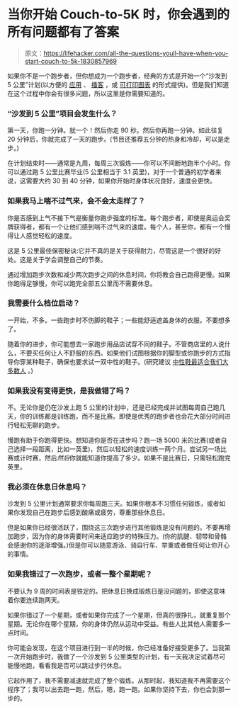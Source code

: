 # 当你开始 Couch-to-5K 时，你会遇到的所有问题都有了答案

> 原文：<https://lifehacker.com/all-the-questions-youll-have-when-you-start-couch-to-5k-1830857969>

如果你不是一个跑步者，但你想成为一个跑步者，经典的方式是开始一个“沙发到 5 公里”计划(以方便的 [应用](https://lifehacker.com/get-off-the-couch-and-start-running-with-the-c25k-app-1825351919#_ga=2.256662795.1818520996.1543847822-1456718367.1520458611) 、 [播客](https://itunes.apple.com/us/podcast/nhs-couch-to-5k/id394384987?mt=2) ，或 [可打印图表](https://crcphp.arizona.edu/sites/default/files/images/Couch-to-5k%20Running%20Plan.pdf) 的形式提供)。但是我们知道在这个过程中你会有很多问题，所以这里是你需要知道的。



### “沙发到 5 公里”项目会发生什么？

第一天，你跑一分钟。就一个！然后你走 90 秒。然后你再跑一分钟。如此往复 20 分钟后，你就完成了一天的跑步。(节目还推荐五分钟的热身和冷却，可以是走步。)

在计划结束时——通常是九周，每周三次锻炼——你可以不间断地跑半个小时。你可以通过跑 5 公里比赛毕业(5 公里相当于 3.1 英里)，对于一个普通的初学者来说，这需要大约 30 到 40 分钟，如果你开始时身体状况良好，速度会更快。

### 如果我马上喘不过气来，会不会太走样了？

你是否感到上气不接下气是衡量你跑步强度的标准。每个跑步者，即使是奥运会奖牌获得者，都有一个让他们感到喘不过气来的速度。每个人，甚至你，都有一个慢得让人感觉轻松的速度。

这是 5 公里最佳保密秘诀:它并不真的是关于获得耐力，尽管这是一个很好的好处。这是关于学会调整自己的节奏。

通过增加跑步次数和减少两次跑步之间的休息时间，你将教会自己跑得更慢。如果你跑得足够慢，你可以跑完全部五公里而不需要休息。

### 我需要什么档位启动？

一开始，不多。一些跑步时不伤脚的鞋子；一些能舒适遮盖身体的衣服。不要想多了。

随着你的进步，你可能想去一家跑步用品店试穿不同的鞋子。不管商店里的人说什么，不要买任何让人不舒服的东西。如果他们试图根据你的脚型或你跑步的方式指导你穿某种鞋子，确保也要求试一双中性的鞋子。(研究建议 [中性鞋最适合我们大多数人](https://lifehacker.com/whats-the-difference-between-all-these-running-shoes-476458686#_ga=2.88618523.1818520996.1543847822-1456718367.1520458611) 。)

### 如果我没有变得更快，是我做错了吗？

不。无论你是仍在沙发上跑 5 公里的计划中，还是已经完成并试图每周自己跑几天，你的训练都是训练跑，而不是比赛。即使是优秀的跑步者也会花大部分时间进行轻松无聊的跑步。

慢跑有助于你跑得更快。想知道你是否在进步吗？跑一场 5000 米的比赛(或者自己选择一段距离，比如一英里)，然后以轻松的速度训练一两个月。尝试另一场比赛或计时赛，然后*然后*你就能知道你提高了多少。如果不是比赛日，只需轻松跑完英里。

### 我必须在休息日休息吗？

沙发到 5 公里计划通常要求你每周跑三天。如果你根本不习惯任何锻炼，或者如果你发现自己在跑步后感到酸痛或疲劳，尊重那些休息日。

但是如果你已经很活跃了，围绕这三次跑步进行其他锻炼是没有问题的。不要再增加跑步，因为你的身体需要时间来适应跑步的特殊压力。(你的肌腱、韧带和骨骼会感谢你的逐渐增强。)但是你可以随意游泳、骑自行车、举重或者做任何让你开心的事情。

### 如果我错过了一次跑步，或者一整个星期呢？

不要认为 9 周的时间表是铁定的。把休息日换成锻炼日是没问题的，即使这意味着你要连续跑两天。

如果你错过了一个星期，或者如果你完成了一个星期，但真的很挣扎，就重复那个星期。无论你在哪个星期，你的身体仍然从运动中受益。有些人比其他人需要多一点时间。

你可能会发现，在这个项目进行到一半的时候，你已经准备好接受更多了。当我第一次开始跑步时，我做了一个沙发到 5 公里类型的计划，有一天我决定试着尽可能慢地跑，看看我是否可以跳过步行休息。

它起作用了，我不需要减速就完成了整个锻炼。从那时起，我知道我不再需要这个程序了；我可以出去跑一跑，然后，嗯，跑一跑。如果你坚持下去，你也会到那一步的。